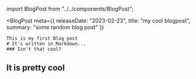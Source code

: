 import BlogPost from "../../components/BlogPost";

<BlogPost 
    meta={{
        releaseDate: "2023-02-23",
        title: "my cool blogpost",
        summary: "some random blog post"
    }}
>
    This is my first Blog post
    # It's written in Markdown...
    ### Isn't that cool?

</BlogPost>

## It is pretty cool

